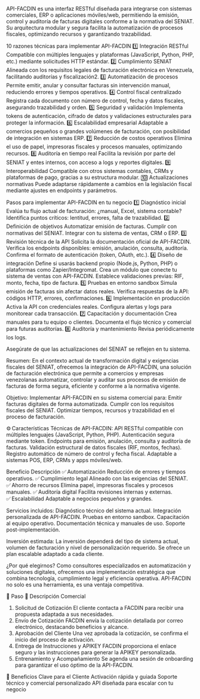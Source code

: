 API-FACDIN es una interfaz RESTful diseñada para integrarse con sistemas comerciales, ERP o aplicaciones móviles/web, permitiendo la emisión, control y auditoría de facturas digitales conforme a la normativa del SENIAT. Su arquitectura modular y segura facilita la automatización de procesos fiscales, optimizando recursos y garantizando trazabilidad.

10 razones técnicas para implementar API-FACDIN 1️⃣ Integración RESTful Compatible con múltiples lenguajes y plataformas (JavaScript, Python, PHP, etc.) mediante solicitudes HTTP estándar. 2️⃣ Cumplimiento SENIAT Alineada con los requisitos legales de facturación electrónica en Venezuela, facilitando auditorías y fiscalización2. 3️⃣ Automatización de procesos Permite emitir, anular y consultar facturas sin intervención manual, reduciendo errores y tiempos operativos. 4️⃣ Control fiscal centralizado Registra cada documento con número de control, fecha y datos fiscales, asegurando trazabilidad y orden. 5️⃣ Seguridad y validación Implementa tokens de autenticación, cifrado de datos y validaciones estructurales para proteger la información. 6️⃣ Escalabilidad empresarial Adaptable a comercios pequeños o grandes volúmenes de facturación, con posibilidad de integración en sistemas ERP. 7️⃣ Reducción de costos operativos Elimina el uso de papel, impresoras fiscales y procesos manuales, optimizando recursos. 8️⃣ Auditoría en tiempo real Facilita la revisión por parte del SENIAT y entes internos, con acceso a logs y reportes digitales. 9️⃣ Interoperabilidad Compatible con otros sistemas contables, CRMs y plataformas de pago, gracias a su estructura modular. 🔟 Actualizaciones normativas Puede adaptarse rápidamente a cambios en la legislación fiscal mediante ajustes en endpoints y parámetros.

Pasos para implementar API-FACDIN en tu negocio 1️⃣ Diagnóstico inicial Evalúa tu flujo actual de facturación: ¿manual, Excel, sistema contable? Identifica puntos críticos: lentitud, errores, falta de trazabilidad. 2️⃣ Definición de objetivos Automatizar emisión de facturas. Cumplir con normativas del SENIAT. Integrar con tu sistema de ventas, CRM o ERP. 3️⃣ Revisión técnica de la API Solicita la documentación oficial de API-FACDIN. Verifica los endpoints disponibles: emisión, anulación, consulta, auditoría. Confirma el formato de autenticación (token, OAuth, etc.). 4️⃣ Diseño de integración Define si usarás backend propio (Node.js, Python, PHP) o plataformas como Zapier/Integromat. Crea un módulo que conecte tu sistema de ventas con API-FACDIN. Establece validaciones previas: RIF, monto, fecha, tipo de factura. 5️⃣ Pruebas en entorno sandbox Simula emisión de facturas sin afectar datos reales. Verifica respuestas de la API: códigos HTTP, errores, confirmaciones. 6️⃣ Implementación en producción Activa la API con credenciales reales. Configura alertas y logs para monitorear cada transacción. 7️⃣ Capacitación y documentación Crea manuales para tu equipo o clientes. Documenta el flujo técnico y comercial para futuras auditorías. 8️⃣ Auditoría y mantenimiento Revisa periódicamente los logs.

Asegúrate de que las actualizaciones del SENIAT se reflejen en tu sistema.

Resumen: En el contexto actual de transformación digital y exigencias fiscales del SENIAT, ofrecemos la integración de API-FACDIN, una solución de facturación electrónica que permite a comercios y empresas venezolanas automatizar, controlar y auditar sus procesos de emisión de facturas de forma segura, eficiente y conforme a la normativa vigente.

Objetivo: Implementar API-FACDIN en su sistema comercial para: Emitir facturas digitales de forma automatizada. Cumplir con los requisitos fiscales del SENIAT. Optimizar tiempos, recursos y trazabilidad en el proceso de facturación.

⚙️ Características Técnicas de API-FACDIN: API RESTful compatible con múltiples lenguajes (JavaScript, Python, PHP). Autenticación segura mediante token. Endpoints para emisión, anulación, consulta y auditoría de facturas. Validación estructural de datos fiscales (RIF, montos, fechas). Registro automático de número de control y fecha fiscal. Adaptable a sistemas POS, ERP, CRMs y apps móviles/web.

Beneficio Descripción ✅ Automatización Reducción de errores y tiempos operativos. ✅ Cumplimiento legal Alineado con las exigencias del SENIAT. ✅ Ahorro de recursos Elimina papel, impresoras fiscales y procesos manuales. ✅ Auditoría digital Facilita revisiones internas y externas. ✅ Escalabilidad Adaptable a negocios pequeños y grandes.

Servicios incluidos: Diagnóstico técnico del sistema actual. Integración personalizada de API-FACDIN. Pruebas en entorno sandbox. Capacitación al equipo operativo. Documentación técnica y manuales de uso. Soporte post-implementación.

Inversión estimada: La inversión dependerá del tipo de sistema actual, volumen de facturación y nivel de personalización requerido. Se ofrece un plan escalable adaptado a cada cliente.

¿Por qué elegirnos? Como consultores especializados en automatización y soluciones digitales, ofrecemos una implementación estratégica que combina tecnología, cumplimiento legal y eficiencia operativa. API-FACDIN no solo es una herramienta, es una ventaja competitiva.



🔢 Paso	📝 Descripción Comercial
1. Solicitud de Cotización	El cliente contacta a FACDIN para recibir una propuesta adaptada a sus necesidades.
2. Envío de Cotización	FACDIN envía la cotización detallada por correo electrónico, destacando beneficios y alcance.
3. Aprobación del Cliente	Una vez aprobada la cotización, se confirma el inicio del proceso de activación.
4. Entrega de Instrucciones y APIKEY	FACDIN proporciona el enlace seguro y las instrucciones para generar la APIKEY personalizada.
5. Entrenamiento y Acompañamiento	Se agenda una sesión de onboarding para garantizar el uso óptimo de la API-FACDIN.

🎯 Beneficios Clave para el Cliente
Activación rápida y guiada
Soporte técnico y comercial personalizado
API diseñada para escalar con tu negocio